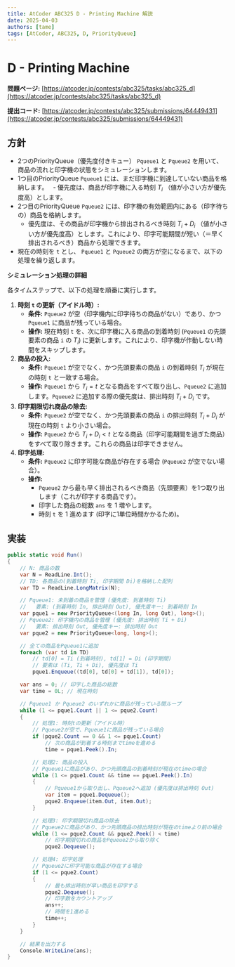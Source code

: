 ```yaml
---
title: AtCoder ABC325 D - Printing Machine 解説
date: 2025-04-03
authors: [tame]
tags: [AtCoder, ABC325, D, PriorityQueue]
---
```


# D - Printing Machine

**問題ページ:** [https://atcoder.jp/contests/abc325/tasks/abc325_d](https://atcoder.jp/contests/abc325/tasks/abc325_d)

**提出コード:** [https://atcoder.jp/contests/abc325/submissions/64449431](https://atcoder.jp/contests/abc325/submissions/64449431)

## 方針

- 2つのPriorityQueue（優先度付きキュー） `Pqueue1` と `Pqueue2` を用いて、商品の流れと印字機の状態をシミュレーションします。
- 1つ目のPriorityQueue `Pqueue1` には、まだ印字機に到達していない商品を格納します。
  - 優先度は、商品が印字機に入る時刻 $T_i$ （値が小さい方が優先度高）とします。
- 2つ目のPriorityQueue `Pqueue2` には、印字機の有効範囲内にある（印字待ちの）商品を格納します。
  - 優先度は、その商品が印字機から排出されるべき時刻 $T_i + D_i$ （値が小さい方が優先度高）とします。これにより、印字可能期間が短い（＝早く排出されるべき）商品から処理できます。
- 現在の時刻を `t` とし、 `Pqueue1` と `Pqueue2` の両方が空になるまで、以下の処理を繰り返します。

**シミュレーション処理の詳細**

各タイムステップで、以下の処理を順番に実行します。

1. **時刻 `t` の更新（アイドル時）:**
    - **条件:** `Pqueue2` が空（印字機内に印字待ちの商品がない）であり、かつ `Pqueue1` に商品が残っている場合。
    - **操作:** 現在時刻 `t` を、次に印字機に入る商品の到着時刻 (`Pqueue1` の先頭要素の商品 `i` の $T_i$) に更新します。これにより、印字機が作動しない時間をスキップします。
2. **商品の投入:**
    - **条件:** `Pqueue1` が空でなく、かつ先頭要素の商品 `i` の到着時刻 $T_i$ が現在の時刻 `t` と一致する場合。
    - **操作:** `Pqueue1` から $T_i = t$ となる商品をすべて取り出し、`Pqueue2` に追加します。`Pqueue2` に追加する際の優先度は、排出時刻 $T_i + D_i$ です。
3. **印字期限切れ商品の除去:**
    - **条件:** `Pqueue2` が空でなく、かつ先頭要素の商品 `i` の排出時刻 $T_i + D_i$ が現在の時刻 `t` より小さい場合。
    - **操作:** `Pqueue2` から $T_i + D_i < t$ となる商品（印字可能期間を過ぎた商品）をすべて取り除きます。これらの商品は印字できません。
4. **印字処理:**
    - **条件:** `Pqueue2` に印字可能な商品が存在する場合 (`Pqueue2` が空でない場合）。
    - **操作:**
        - `Pqueue2` から最も早く排出されるべき商品（先頭要素）を1つ取り出します（これが印字する商品です）。
        - 印字した商品の総数 `ans` を 1 増やします。
        - 時刻 `t` を 1 進めます (印字に1単位時間かかるため)。

## 実装

```csharp
public static void Run()
{
    // N: 商品の数
    var N = ReadLine.Int();
    // TD: 各商品の(到着時刻 Ti, 印字期間 Di)を格納した配列
    var TD = ReadLine.LongMatrix(N);

    // Pqueue1: 未到着の商品を管理 (優先度: 到着時刻 Ti)
    //   要素: (到着時刻 In, 排出時刻 Out), 優先度キー: 到着時刻 In
    var pque1 = new PriorityQueue<(long In, long Out), long>();
    // Pqueue2: 印字機内の商品を管理 (優先度: 排出時刻 Ti + Di)
    //   要素: 排出時刻 Out, 優先度キー: 排出時刻 Out
    var pque2 = new PriorityQueue<long, long>();

    // 全ての商品をPqueue1に追加
    foreach (var td in TD)
        // td[0] = Ti (到着時刻), td[1] = Di (印字期間)
        // 要素は (Ti, Ti + Di), 優先度は Ti
        pque1.Enqueue((td[0], td[0] + td[1]), td[0]);

    var ans = 0; // 印字した商品の総数
    var time = 0L; // 現在時刻

    // Pqueue1 か Pqueue2 のいずれかに商品が残っている間ループ
    while (1 <= pque1.Count || 1 <= pque2.Count)
    {
        // 処理1: 時刻tの更新（アイドル時）
        // Pqueue2が空で、Pqueue1に商品が残っている場合
        if (pque2.Count == 0 && 1 <= pque1.Count)
            // 次の商品が到着する時刻までtimeを進める
            time = pque1.Peek().In;

        // 処理2: 商品の投入
        // Pqueue1に商品があり、かつ先頭商品の到着時刻が現在のtimeの場合
        while (1 <= pque1.Count && time == pque1.Peek().In)
        {
            // Pqueue1から取り出し、Pqueue2へ追加 (優先度は排出時刻 Out)
            var item = pque1.Dequeue();
            pque2.Enqueue(item.Out, item.Out);
        }

        // 処理3: 印字期限切れ商品の除去
        // Pqueue2に商品があり、かつ先頭商品の排出時刻が現在のtimeより前の場合
        while (1 <= pque2.Count && pque2.Peek() < time)
            // 印字期限切れの商品をPqueue2から取り除く
            pque2.Dequeue();

        // 処理4: 印字処理
        // Pqueue2に印字可能な商品が存在する場合
        if (1 <= pque2.Count)
        {
            // 最も排出時刻が早い商品を印字する
            pque2.Dequeue();
            // 印字数をカウントアップ
            ans++;
            // 時間を1進める
            time++;
        }
    }

    // 結果を出力する
    Console.WriteLine(ans);
}
```
